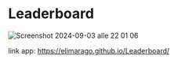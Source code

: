 # Leaderboard

![Screenshot 2024-09-03 alle 22 01 06](https://github.com/user-attachments/assets/8fa26a18-44fb-42af-90ab-565fd520a6ec)

link app: https://elimarago.github.io/Leaderboard/
